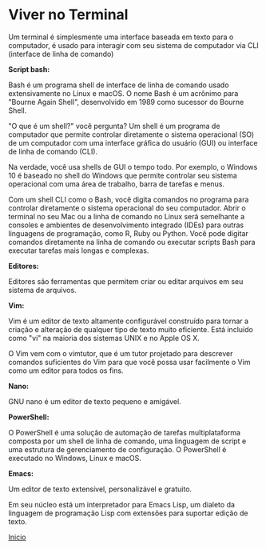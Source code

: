 # **Viver no Terminal**

Um terminal é simplesmente uma interface baseada em texto para o computador, é usado para interagir com seu sistema de computador via CLI (interface de linha de comando)

**Script bash:**

Bash é um programa shell de interface de linha de comando usado extensivamente no Linux e macOS. O nome Bash é um acrônimo para "Bourne Again Shell", desenvolvido em 1989 como sucessor do Bourne Shell.

"O que é um shell?" você pergunta? Um shell é um programa de computador que permite controlar diretamente o sistema operacional (SO) de um computador com uma interface gráfica do usuário (GUI) ou interface de linha de comando (CLI).

Na verdade, você usa shells de GUI o tempo todo. Por exemplo, o Windows 10 é baseado no shell do Windows que permite controlar seu sistema operacional com uma área de trabalho, barra de tarefas e menus.

Com um shell CLI como o Bash, você digita comandos no programa para controlar diretamente o sistema operacional do seu computador. Abrir o terminal no seu Mac ou a linha de comando no Linux será semelhante a consoles e ambientes de desenvolvimento integrado (IDEs) para outras linguagens de programação, como R, Ruby ou Python. Você pode digitar comandos diretamente na linha de comando ou executar scripts Bash para executar tarefas mais longas e complexas.

**Editores:**

Editores são ferramentas que permitem criar ou editar arquivos em seu sistema de arquivos.

**Vim:**

Vim é um editor de texto altamente configurável construído para tornar a criação e alteração de qualquer tipo de texto muito eficiente. Está incluído como "vi" na maioria dos sistemas UNIX e no Apple OS X.

O Vim vem com o vimtutor, que é um tutor projetado para descrever comandos suficientes do Vim para que você possa usar facilmente o Vim como um editor para todos os fins.

**Nano:**

GNU nano é um editor de texto pequeno e amigável.

**PowerShell:**

O PowerShell é uma solução de automação de tarefas multiplataforma composta por um shell de linha de comando, uma linguagem de script e uma estrutura de gerenciamento de configuração. O PowerShell é executado no Windows, Linux e macOS.

**Emacs:**

Um editor de texto extensível, personalizável e gratuito.

Em seu núcleo está um interpretador para Emacs Lisp, um dialeto da linguagem de programação Lisp com extensões para suportar edição de texto.

[Inicio](../../README.md)
